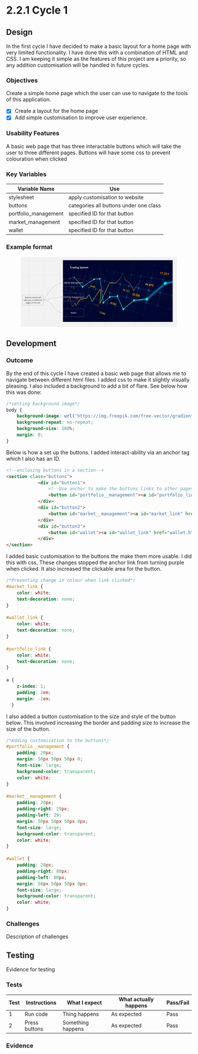 # 2.2.1 Cycle 1

## Design

In the first cycle I have decided to make a basic layout for a home page with very limited functionality. I have done this with a combination of HTML and CSS. I am keeping it simple as the features of this project are a priority, so any addition customisation will be handled in future cycles.

### Objectives

Create a simple home page which the user can use to navigate to the tools of this application.

* [x] Create a layout for the home page
* [x] Add simple customisation to improve user experience.

### Usability Features

A basic web page that has three interactable buttons which will take the user to three different pages. Buttons will have some css to prevent colouration when clicked

### Key Variables

| Variable Name         | Use                                    |
| --------------------- | -------------------------------------- |
| stylesheet            | apply customisation to website         |
| buttons               | categories all buttons under one class |
| portfolio\_management | specified ID for that button           |
| market\_management    | specified ID for that button           |
| wallet                | specified ID for that button           |

### Example format

<figure><img src="../.gitbook/assets/image (5).png" alt=""><figcaption></figcaption></figure>

## Development

### Outcome

By the end of this cycle I have created a basic web page that allows me to navigate between different html files. I added css to make it slightly visually pleasing. I also included a background to add a bit of flare. See below how this was done:

```css
/*setting background image*/
body {
    background-image: url('https://img.freepik.com/free-vector/gradient-stock-market-concept_23-2149166910.jpg?size=626&ext=jpg&ga=GA1.2.1453007049.1684830776&semt=ais');
    background-repeat: no-repeat;
    background-size: 100%;
    margin: 0;
}
```

Below is how a set up the buttons. I added interact-ability via an anchor tag which I also has an ID.

```html
<!--enclosing buttons in a section-->
<section class="buttons">
            <div id="button1">
                <!--Use anchor to make the buttons links to other pages--> 
                <button id="portfolio__management"><a id="portfolio_link" href="portfolio_management.html">Portfolio Management</a></button>    
            </div>
            <div id="button2">
                <button id="market__management"><a id="market_link" href="market_management.html">Market Management</a></button>  
            </div>
            <div id="button3">
                <button id="wallet"><a id="wallet_link" href="wallet.html">Wallet</a></button> 
            </div>
</section>
```

I added basic customisation to the buttons the make them more usable. I did this with css. These changes stopped the anchor link from turning purple when clicked. It also increased the clickable area for the button.

```css
/*Preventing change in colour when link clicked*/
#market_link {
    color: white;
    text-decoration: none;
}

#wallet_link {
    color: white;
    text-decoration: none;
}

#portfolio_link {
    color: white;
    text-decoration: none;
}

a {
    z-index: 1;
    padding: 2em;
    margin: -2em;
  }
```

I also added a button customisation to the size and style of the button below. This involved increasing the border and padding size to increase the size of the button.

```css
/*Adding customisation to the buttons*/
#portfolio__management {
    padding: 20px;
    margin: 50px 50px 50px 0;
    font-size: large;
    background-color: transparent;
    color: white;
}

#market__management {
    padding: 20px;
    padding-right: 29px;
    padding-left: 29;
    margin: 50px 50px 50px 0px;
    font-size: large;
    background-color: transparent;
    color: white;
}

#wallet {
    padding: 20px;
    padding-right: 80px;
    padding-left: 80px;
    margin: 50px 50px 50px 0px;
    font-size: large;
    background-color: transparent;
    color: white;
}
```

### Challenges

Description of challenges

## Testing

Evidence for testing

### Tests

| Test | Instructions  | What I expect     | What actually happens | Pass/Fail |
| ---- | ------------- | ----------------- | --------------------- | --------- |
| 1    | Run code      | Thing happens     | As expected           | Pass      |
| 2    | Press buttons | Something happens | As expected           | Pass      |

### Evidence

